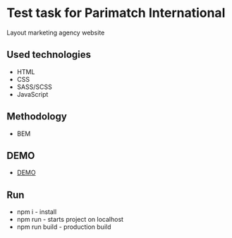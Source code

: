 # Test task for Parimatch International

Layout marketing agency website

## Used technologies
* HTML
* CSS
* SASS/SCSS
* JavaScript

## Methodology
* BEM

## DEMO

* [DEMO](https://velzepooz.github.io/test_task_for_parimatch/)

## Run
* npm i - install
* npm run - starts project on localhost
* npm run build - production build

